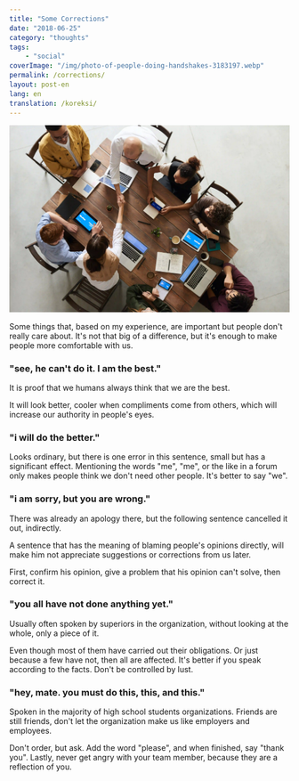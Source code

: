 ```yaml
---
title: "Some Corrections"
date: "2018-06-25"
category: "thoughts"
tags:
    - "social"
coverImage: "/img/photo-of-people-doing-handshakes-3183197.webp"
permalink: /corrections/
layout: post-en
lang: en
translation: /koreksi/
---
```


![](/img/photo-of-people-doing-handshakes-3183197.webp)

Some things that, based on my experience, are important but people don't really care about. It's not that big of a difference, but it's enough to make people more comfortable with us.

### "see, he can't do it. I am the best."

It is proof that we humans always think that we are the best.

It will look better, cooler when compliments come from others, which will increase our authority in people's eyes.

### "i will do the better."

Looks ordinary, but there is one error in this sentence, small but has a significant effect.
Mentioning the words "me", "me", or the like in a forum only makes people think we don't need other people. It's better to say "we".

### "i am sorry, but you are wrong."

There was already an apology there, but the following sentence cancelled it out, indirectly.

A sentence that has the meaning of blaming people's opinions directly, will make him not appreciate suggestions or corrections from us later. 

First, confirm his opinion, give a problem that his opinion can't solve, then correct it.

### "you all have not done anything yet."

Usually often spoken by superiors in the organization, without looking at the whole, only a piece of it.

Even though most of them have carried out their obligations. Or just because a few have not, then all are affected. It's better if you speak according to the facts. Don't be controlled by lust.

### "hey, mate. you must do this, this, and this."

Spoken in the majority of high school students organizations. Friends are still friends, don't let the organization make us like employers and employees.

Don't order, but ask. Add the word "please", and when finished, say "thank you". Lastly, never get angry with your team member, because they are a reflection of you.